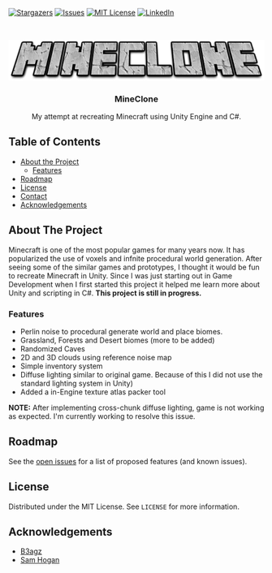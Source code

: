<!-- PROJECT SHIELDS -->
<!-- 
See the bottom of this document for the declaration of the reference variables for contributors-url, forks-url, etc. This is an optional, concise syntax you may use. 
-->

[![Stargazers][stars-shield]][stars-url] [![Issues][issues-shield]][issues-url] [![MIT License][license-shield]][license-url] [![LinkedIn][linkedin-shield]][linkedin-url]



<!-- PROJECT LOGO -->
<br />
<p align="center">
  <a href="https://github.com/manakmishra/MineClone">
    <img src="media/logo.png" alt="Logo">
  </a>

  <h3 align="center">MineClone</h3>
  <p align="center">
    My attempt at recreating Minecraft using Unity Engine and C#. 
  </p>
</p>



<!-- TABLE OF CONTENTS -->
## Table of Contents

* [About the Project](#about-the-project)
  * [Features](#features)
* [Roadmap](#roadmap)
* [License](#license)
* [Contact](#contact)
* [Acknowledgements](#acknowledgements)



<!-- ABOUT THE PROJECT -->
## About The Project

<!-- Add website link later -->
<!--[![Product Name Screen Shot][product-screenshot]](https://example.com)-->

Minecraft is one of the most popular games for many years now. It has popularized the use of voxels and infnite procedural world generation. After seeing some of the similar games and prototypes, I thought it would be fun to recreate Minecraft in Unity. Since I was just starting out in Game Development when I first started this project it helped me learn more about Unity and scripting in C#. **This project is still in progress.**


<!--Features-->
### Features

* Perlin noise to procedural generate world and place biomes.
* Grassland, Forests and Desert biomes (more to be added)
* Randomized Caves
* 2D and 3D clouds using reference noise map
* Simple inventory system
* Diffuse lighting similar to original game. Because of this I did not use the standard lighting system in Unity)
* Added a in-Engine texture atlas packer tool 

**NOTE:** After implementing cross-chunk diffuse lighting, game is not working as expected. I'm currently working to resolve this issue.



<!-- ROADMAP -->
## Roadmap

See the [open issues](https://github.com/manakmishra/MineClone/issues) for a list of proposed features (and known issues).



<!-- LICENSE -->
## License

Distributed under the MIT License. See `LICENSE` for more information.



<!-- ACKNOWLEDGEMENTS -->
## Acknowledgements

* [B3agz](https://www.youtube.com/channel/UC3Ej26l1kXBPIq0fEEMwxQw)
* [Sam Hogan](https://www.youtube.com/user/XTtramptricks)


<!-- MARKDOWN LINKS & IMAGES -->
<!-- https://www.markdownguide.org/basic-syntax/#reference-style-links -->
[stars-shield]: https://img.shields.io/github/stars/manakmishra/MineClone.svg?style=flat-square
[stars-url]: https://github.com/manakmishra/MineClone/stargazers
[issues-shield]: https://img.shields.io/github/issues/manakmishra/MineClone
[issues-url]: https://github.com/manakmishra/MineClone/issues 
[license-shield]: https://img.shields.io/github/license/manakmishra/MineClone.svg?style=flat-square
[license-url]: https://github.com/manakmishra/MineClone/blob/master/LICENSE.txt
[github-link]: https://github.com/manakmishra
[linkedin-shield]: https://img.shields.io/badge/-LinkedIn-black.svg?style=flat-square&logo=linkedin&colorB=555
[linkedin-url]: https://linkedin.com/in/manakmishra
[followers-shield]: https://img.shields.io/github/followers/manakmishra?style=social
[product-screenshot]: images/screenshot.png

